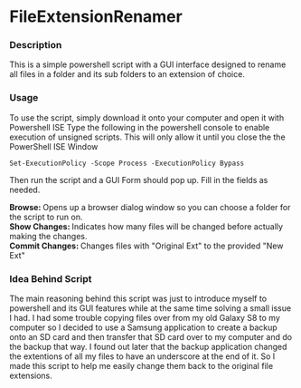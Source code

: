 # FileExtensionRenamer
<h3> Description </h3>
This is a simple powershell script with a GUI interface designed to rename all files in a folder and its sub folders to an extension of choice.
<h3> Usage </h3>
To use the script, simply download it onto your computer and open it with Powershell ISE
Type the following in the powershell console to enable execution of unsigned scripts. This will only allow it until you close the the PowerShell ISE Window

```
Set-ExecutionPolicy -Scope Process -ExecutionPolicy Bypass
```
Then run the script and a GUI Form should pop up.
Fill in the fields as needed.

<b>Browse: </b>
Opens up a browser dialog window so you can choose a folder for the script to run on.
<br>
<b>Show Changes: </b>
Indicates how many files will be changed before actually making the changes.
<br>
<b>Commit Changes: </b>
Changes files with "Original Ext" to the provided "New Ext"
<br>

<h3>Idea Behind Script</h3>

The main reasoning behind this script was just to introduce myself to powershell and its GUI features while at the same time solving a small issue I had.
I had some trouble copying files over from my old Galaxy S8 to my computer so I decided to use a Samsung application to create a backup onto an SD card and then transfer that SD card over to my computer and do the backup that way.
I found out later that the backup application changed the extentions of all my files to have an underscore at the end of it.
So I made this script to help me easily change them back to the original file extensions.
